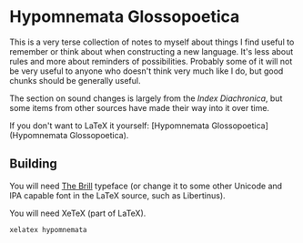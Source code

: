 # Hypomnemata Glossopoetica

This is a very terse collection of notes to myself about things I find
useful to remember or think about when constructing a new language.
It's less about rules and more about reminders of possibilities.
Probably some of it will not be very useful to anyone who doesn't
think very much like I do, but good chunks should be generally useful.

The section on sound changes is largely from the *Index Diachronica*,
but some items from other sources have made their way into it over
time.

If you don't want to LaTeX it yourself: [Hypomnemata
Glossopoetica](Hypomnemata Glossopoetica).

## Building

You will need [The Brill](https://brill.com/page/BrillFont/brill-typeface)
typeface (or change it to some other Unicode and IPA capable font in
the LaTeX source, such as Libertinus).

You will need XeTeX (part of LaTeX).

```shell
xelatex hypomnemata
```
